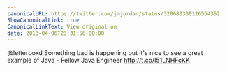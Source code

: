 ```yaml
---
canonicalURL: https://twitter.com/jmjordan/status/320680300126564352
ShowCanonicalLink: true
CanonicalLinkText: View original on
date: 2013-04-06T23:31:56+00:00
---
```

@letterboxd Something bad is happening but it's nice to see a great example of Java - Fellow Java Engineer http://t.co/I51LNHFcKK